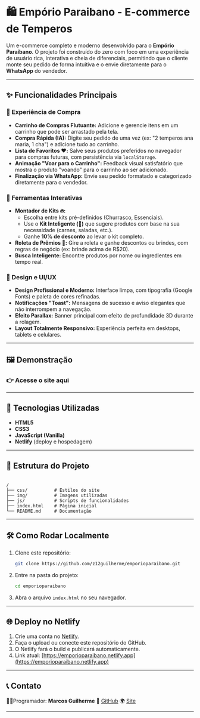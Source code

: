 # 🛍️ Empório Paraibano - E-commerce de Temperos

Um e-commerce completo e moderno desenvolvido para o **Empório Paraibano**. O projeto foi construído do zero com foco em uma experiência de usuário rica, interativa e cheia de diferenciais, permitindo que o cliente monte seu pedido de forma intuitiva e o envie diretamente para o **WhatsApp** do vendedor.

---

## ✨ Funcionalidades Principais

### 🛒 Experiência de Compra
- **Carrinho de Compras Flutuante:** Adicione e gerencie itens em um carrinho que pode ser arrastado pela tela.
- **Compra Rápida (IA):** Digite seu pedido de uma vez (ex: "2 temperos ana maria, 1 cha") e adicione tudo ao carrinho.
- **Lista de Favoritos ❤️:** Salve seus produtos preferidos no navegador para compras futuras, com persistência via `localStorage`.
- **Animação "Voar para o Carrinho":** Feedback visual satisfatório que mostra o produto "voando" para o carrinho ao ser adicionado.
- **Finalização via WhatsApp:** Envie seu pedido formatado e categorizado diretamente para o vendedor.

### 🔧 Ferramentas Interativas
- **Montador de Kits 🔥:**
    - Escolha entre kits pré-definidos (Churrasco, Essenciais).
    - Use o **Kit Inteligente (🤖)** que sugere produtos com base na sua necessidade (carnes, saladas, etc.).
    - Ganhe **10% de desconto** ao levar o kit completo.
- **Roleta de Prêmios 🎁:** Gire a roleta e ganhe descontos ou brindes, com regras de negócio (ex: brinde acima de R$20).
- **Busca Inteligente:** Encontre produtos por nome ou ingredientes em tempo real.

### 🎨 Design e UI/UX
- **Design Profissional e Moderno:** Interface limpa, com tipografia (Google Fonts) e paleta de cores refinadas.
- **Notificações "Toast":** Mensagens de sucesso e aviso elegantes que não interrompem a navegação.
- **Efeito Parallax:** Banner principal com efeito de profundidade 3D durante a rolagem.
- **Layout Totalmente Responsivo:** Experiência perfeita em desktops, tablets e celulares.

---

## 🖼️ Demonstração

### 👉 Acesse o site aqui

---

## 🚀 Tecnologias Utilizadas

- **HTML5**
- **CSS3**
- **JavaScript (Vanilla)**
- **Netlify** (deploy e hospedagem)

---

## 📂 Estrutura do Projeto

```

/
├── css/          # Estilos do site
├── img/          # Imagens utilizadas
├── js/           # Scripts de funcionalidades
├── index.html    # Página inicial
└── README.md     # Documentação

````

---

## 🛠️ Como Rodar Localmente

1. Clone este repositório:
   ```bash
   git clone https://github.com/z12guilherme/emporioparaibano.git
   ```

2. Entre na pasta do projeto:

   ```bash
   cd emporioparaibano
   ```
3. Abra o arquivo `index.html` no seu navegador.

---

## 🌐 Deploy no Netlify

1. Crie uma conta no [Netlify](https://www.netlify.com/).
2. Faça o upload ou conecte este repositório do GitHub.
3. O Netlify fará o build e publicará automaticamente.
4. Link atual: [https://emporioparaibano.netlify.app](https://emporioparaibano.netlify.app)

---

## 📞 Contato

🧑‍💻Programador: **Marcos Guilherme**
🔗 [GitHub](https://github.com/z12guilherme)
🌍 [Site](https://emporioparaibano.netlify.app)

---
